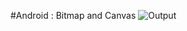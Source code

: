 #Android : Bitmap and Canvas
![Output](https://raw.githubusercontent.com/mohit008/Bitmap-and-Canvas/master/res/drawable/canvas.png "") 